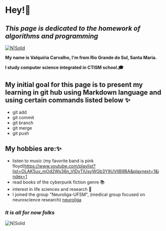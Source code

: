 # Hey!👋
## _This page is dedicated to the homework of algorithms and programming_

[![N|Solid](https://img1.gratispng.com/20180405/wow/kisspng-muttley-dick-dastardly-gfycat-animation-cartoon-characters-5ac671c8dc9d77.2838497115229546969037.jpg)](https://nodesource.com/products/nsolid)


**My name is Valquíria Carvalho, I'm from Rio Grande do Sul, Santa Maria.**

**I study computer science integrated in CTISM school.🎓**

## My initial goal for this page is to present my learning in git hub using Markdown language and using certain commands listed below ✨

- git add
- git commit
- git branch
- git merge
- git push
 
## My hobbies are:✨

- listen to music (my favorite band is pink floyd)https://www.youtube.com/playlist?list=OLAK5uy_mOd2Ws36n_VlDvTIUsyWGb3Y9UVIlB9BA&playnext=1&index=1
- read books of the cyberpunk fiction genre 📚
- interest in life sciences and research 🔬
- I joined the group "Neuroliga-UFSM", (medical group focused on neuroscience research) [neuroliga](https://linktr.ee/Neuroliga_UFSM)
 
### *It is all for now folks*

![N|Solid](https://offloadmedia.feverup.com/saopaulosecreto.com/wp-content/uploads/2020/10/19073834/0d380ebe-dcf9-11e8-9f04-38d397e6661c-1024x576.jpg)
